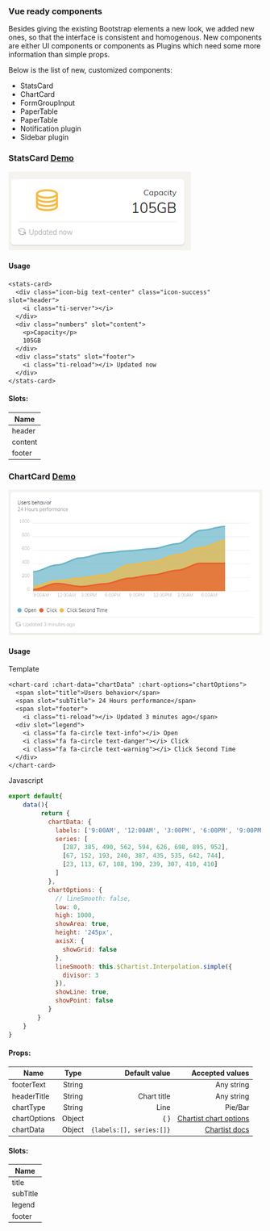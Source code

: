 ### Vue ready components
Besides giving the existing Bootstrap elements a new look, we added new ones, so that the interface is consistent and homogenous.
New components are either UI components or components as Plugins which need some more information than simple props.

Below is the list of new, customized components:

- StatsCard
- ChartCard
- FormGroupInput
- PaperTable
- PaperTable
- Notification plugin
- Sidebar plugin

### StatsCard [Demo](https://cristijora.github.io/vue-paper-dashboard/#/admin/overview)

![alt text](statscard.PNG "Logo Title Text 1")

#### Usage
```vue
<stats-card>
  <div class="icon-big text-center" class="icon-success" slot="header">
    <i class="ti-server"></i>
  </div>
  <div class="numbers" slot="content">
    <p>Capacity</p>
    105GB
  </div>
  <div class="stats" slot="footer">
    <i class="ti-reload"></i> Updated now
  </div>
</stats-card>
```
#### Slots:
| Name          |
| ------------- |
| header        |
| content       |
| footer        | 


<vuep template="#example"></vuep>

<script v-pre type="text/x-template" id="example">
<template>
  <div>
    <stats-card>
       <div class="icon-big text-center icon-warning" slot="header">
         <i class="ti-server"></i>
       </div>
       <div class="numbers" slot="content">
         <p>Capacity</p>
         105GB
       </div>
       <div class="stats" slot="footer">
         <i class="ti-reload"></i> Updated now
       </div>
     </stats-card>
   </div>
 
</template>

<script>
  import StatsCard from './statsCard.js'
  export default {
    components:{
     StatsCard
    },
    data() {
      return { name: 'Vue' }
    }
  }
</script>
</script>


### ChartCard [Demo](https://cristijora.github.io/vue-paper-dashboard/#/admin/overview)

![alt text](chartcard.PNG "Logo Title Text 1")


#### Usage

Template
```vue
<chart-card :chart-data="chartData" :chart-options="chartOptions">
  <span slot="title">Users behavior</span>
  <span slot="subTitle"> 24 Hours performance</span>
  <span slot="footer">
    <i class="ti-reload"></i> Updated 3 minutes ago</span>
  <div slot="legend">
    <i class="fa fa-circle text-info"></i> Open
    <i class="fa fa-circle text-danger"></i> Click
    <i class="fa fa-circle text-warning"></i> Click Second Time
  </div>
</chart-card>
```
Javascript
```js
export default{
    data(){
         return {
           chartData: {
             labels: ['9:00AM', '12:00AM', '3:00PM', '6:00PM', '9:00PM', '12:00PM', '3:00AM', '6:00AM'],
             series: [
               [287, 385, 490, 562, 594, 626, 698, 895, 952],
               [67, 152, 193, 240, 387, 435, 535, 642, 744],
               [23, 113, 67, 108, 190, 239, 307, 410, 410]
             ]
           },
           chartOptions: {
             // lineSmooth: false,
             low: 0,
             high: 1000,
             showArea: true,
             height: '245px',
             axisX: {
               showGrid: false
             },
             lineSmooth: this.$Chartist.Interpolation.simple({
               divisor: 3
             }),
             showLine: true,
             showPoint: false
           }
        }
    }
}
```


#### Props:
| Name          | Type           | Default value  | Accepted values  |
| ------------- |:-------------:| ----------------------:| -----:|
| footerText        | String |             | Any string    |
| headerTitle       | String | Chart title | Any string    |
| chartType         | String | Line        | Pie/Bar       |
| chartOptions      | Object | { }         | [Chartist chart options](https://gionkunz.github.io/chartist-js/api-documentation.html#chartistline-declaration-defaultoptions)             |
| chartData         | Object | `{labels:[], series:[]}`        | [Chartist docs](https://gionkunz.github.io/chartist-js/api-documentation.html#chartistline-function-line)             |

#### Slots:
| Name          |
| ------------- |
| title        |
| subTitle       |
| legend        | 
| footer        | 